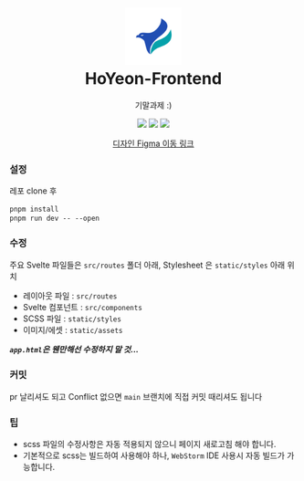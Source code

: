 # <h1 align="center"><img src="./static/assets/logo_round.svg" style="width:100px;height:100px;"/><br>HoYeon-Frontend</h1>

<p align="center">
기말과제 :)
</p>

<p align="center">
    <a href="./"><img src="https://img.shields.io/badge/HTML-d7502f?style=for-the-badge&logo=html5&logoColor=white"></a>
    <a href="./"><img src="https://img.shields.io/github/repo-size/mooner1022/PeekAlert?&style=for-the-badge"></a>
    <a href="./LICENSE"><img src="https://img.shields.io/github/license/Project-HoYeon/Frontend?&style=for-the-badge"></a>
</p>

<p align="center">
<a href="https://www.figma.com/file/lYPenodUeKBqBn0nFHs6Ch/Untitled?type=design&node-id=0-1&mode=design">디자인 Figma 이동 링크</a>
</p>

### 설정
레포 clone 후
```shell
pnpm install
pnpm run dev -- --open
```

### 수정
주요 Svelte 파일들은 `src/routes` 폴더 아래, Stylesheet 은 `static/styles` 아래 위치
+ 레이아웃 파일 : `src/routes`
+ Svelte 컴포넌트 : `src/components`
+ SCSS 파일 : `static/styles`
+ 이미지/에셋 : `static/assets`

***`app.html`은 웬만해선 수정하지 말 것...***

### 커밋
pr 날리셔도 되고 Conflict 없으면 `main` 브랜치에 직접 커밋 때리셔도 됩니다

### 팁
+ scss 파일의 수정사항은 자동 적용되지 않으니 페이지 새로고침 해야 합니다.
+ 기본적으로 scss는 빌드하여 사용해야 하나, `WebStorm` IDE 사용시 자동 빌드가 가능합니다.
